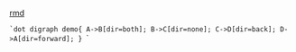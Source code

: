 <!--
 * @Description:
 * @Version: 2.0
 * @Autor: FloatingDream
 * @Date: 2023-05-17 20:30:51
 * @LastEditors: FloatingDream
 * @LastEditTime: 2023-05-20 22:31:26
-->

[rmd](https://raw.githubusercontent.com/FloatingDream1001/FloatingDream1001/main/README.md)

``​`dot
digraph demo{
    A->B[dir=both];
    B->C[dir=none];
    C->D[dir=back];
    D->A[dir=forward];
}
``​`
